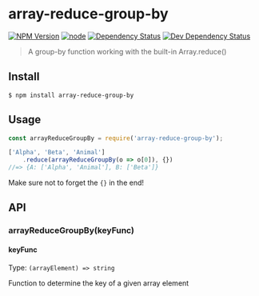 # array-reduce-group-by

[![NPM Version](https://img.shields.io/npm/v/array-reduce-group-by.svg)](https://www.npmjs.com/package/array-reduce-group-by)
[![node](https://img.shields.io/node/v/array-reduce-group-by.svg)](https://www.npmjs.com/package/array-reduce-group-by)
[![Dependency Status](https://david-dm.org/EdJoPaTo/array-reduce-group-by/status.svg)](https://david-dm.org/EdJoPaTo/array-reduce-group-by)
[![Dev Dependency Status](https://david-dm.org/EdJoPaTo/array-reduce-group-by/dev-status.svg)](https://david-dm.org/EdJoPaTo/array-reduce-group-by?type=dev)

> A group-by function working with the built-in Array.reduce()


## Install

```
$ npm install array-reduce-group-by
```


## Usage

```js
const arrayReduceGroupBy = require('array-reduce-group-by');

['Alpha', 'Beta', 'Animal']
	.reduce(arrayReduceGroupBy(o => o[0]), {})
//=> {A: ['Alpha', 'Animal'], B: ['Beta']}
```

Make sure not to forget the `{}` in the end!


## API

### arrayReduceGroupBy(keyFunc)

#### keyFunc

Type: `(arrayElement) => string`

Function to determine the key of a given array element
